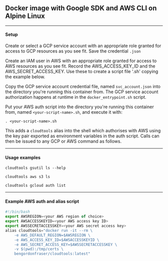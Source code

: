 ## Docker image with Google SDK and AWS CLI on Alpine Linux 
****
#### Setup

Create or select a GCP service account with an appropriate role granted for access to GCP resources as you see fit. Save the credential `.json`

Create an IAM user in AWS with an appropriate role granted for access to AWS resources as you see fit. Record the AWS_ACCESS_KEY_ID and the AWS_SECRET_ACCESS_KEY. Use these to create a script file '<your-script-name>.sh' copying the example below.

Copy the GCP service account credential file, named `svc_account.json` into the directory you're running this container from.
The GCP service account authorization happens at runtime in the `docker_entrypoint.sh` script.

Put your AWS auth script into the directory you're running this container from, named `<your-script-name>.sh`, 
and execute it with: 

```
. <your-script-name>.sh
```
This adds a `cloudtools` alias into the shell which authorises with AWS using the key pair exported as environment variables in the auth script. Calls can then be issued to any GCP or AWS command as follows. 

****
#### Usage examples

```
cloudtools gsutil ls --help
```
```
cloudtools aws s3 ls 
```
```
cloudtools gcloud auth list
```
****
#### Example AWS auth and alias script
```javascript
#!/bin/bash
export AWSREGION=<your AWS region of choice>
export AWSACCESSKEYID=<your AWS access key ID>
export AWSSECRETACCESSKEY=<your AWS secret access key>
alias cloudtools="docker run -it --rm \
    -e AWS_DEFAULT_REGION=$AWSREGION \
    -e AWS_ACCESS_KEY_ID=$AWSACCESSKEYID \
    -e AWS_SECRET_ACCESS_KEY=$AWSSECRETACCESSKEY \
    -v $(pwd):/tmp/certs \
    bengordonfraser/cloudtools:latest"
```

